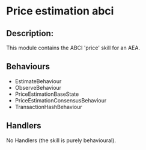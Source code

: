 # Price estimation abci

## Description:

This module contains the ABCI 'price' skill for an AEA.

## Behaviours

 - EstimateBehaviour
 - ObserveBehaviour
 - PriceEstimationBaseState
 - PriceEstimationConsensusBehaviour
 - TransactionHashBehaviour

## Handlers

No Handlers (the skill is purely behavioural).

